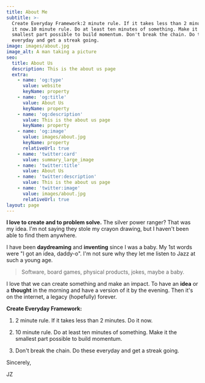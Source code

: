 ```yaml
---
title: About Me
subtitle: >-
  Create Everyday Framework:2 minute rule. If it takes less than 2 minutes. Do
  it now.10 minute rule. Do at least ten minutes of something. Make it the
  smallest part possible to build momentum. Don't break the chain. Do these
  everyday and get a streak going.
image: images/about.jpg
image_alt: A man taking a picture
seo:
  title: About Us
  description: This is the about us page
  extra:
    - name: 'og:type'
      value: website
      keyName: property
    - name: 'og:title'
      value: About Us
      keyName: property
    - name: 'og:description'
      value: This is the about us page
      keyName: property
    - name: 'og:image'
      value: images/about.jpg
      keyName: property
      relativeUrl: true
    - name: 'twitter:card'
      value: summary_large_image
    - name: 'twitter:title'
      value: About Us
    - name: 'twitter:description'
      value: This is the about us page
    - name: 'twitter:image'
      value: images/about.jpg
      relativeUrl: true
layout: page
---
```

**I love to create and to problem solve.** The silver power ranger? That was my idea. I'm not saying they stole my crayon drawing, but I haven't been able to find them anywhere.

I have been **daydreaming** and **inventing** since I was a baby. My 1st words were "I got an idea, daddy-o". I'm not sure why they let me listen to Jazz at such a young age.

> Software, board games, physical products, jokes, maybe a baby.

I love that we can create something and make an impact. To have an **idea** or a **thought** in the morning and have a version of it by the evening. Then it's on the internet, a legacy (hopefully) forever.

**Create Everyday Framework:**

1.  2 minute rule. If it takes less than 2 minutes. Do it now.

2.  10 minute rule. Do at least ten minutes of something. Make it the smallest part possible to build momentum.

3.  Don't break the chain. Do these everyday and get a streak going.

Sincerely,

JZ
